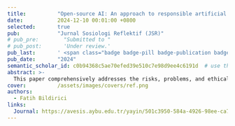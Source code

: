 ```yaml
---
title:          "Open-source AI: An approach to responsible artificial intelligence development"
date:           2024-12-10 00:01:00 +0800
selected:       true
pub:            "Jurnal Sosiologi Reflektif (JSR)"
# pub_pre:        "Submitted to "
# pub_post:       'Under review.'
pub_last:       ' <span class="badge badge-pill badge-publication badge-success">Spotlight</span>'
pub_date:       "2024"
semantic_scholar_id: c0b94368c5ae70efed39e510c7e98d9ee4c6191d  # use this to retrieve citation count
abstract: >-
  This paper comprehensively addresses the risks, problems, and ethical issues for the responsible development of artificial intelligence (AI) technologies. It demonstrates the critical importance of this approach to the future of AI by addressing both technological innovation and societal values in a balanced manner.
cover:          /assets/images/covers/ref.png
authors:
  - Fatih Bildirici
links:
  Journal: https://avesis.aybu.edu.tr/yayin/501c3950-584a-4926-98ee-ca7bb3392520/open-source-ai-an-approach-to-responsible-artificial-intelligence-development
---
```

